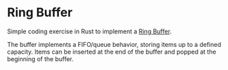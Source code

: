 # Ring Buffer

Simple coding exercise in Rust to implement a [Ring Buffer](https://en.wikipedia.org/wiki/Circular_buffer).

The buffer implements a FIFO/queue behavior, storing items up to a defined
capacity. Items can be inserted at the end of the buffer and popped at the
beginning of the buffer.
